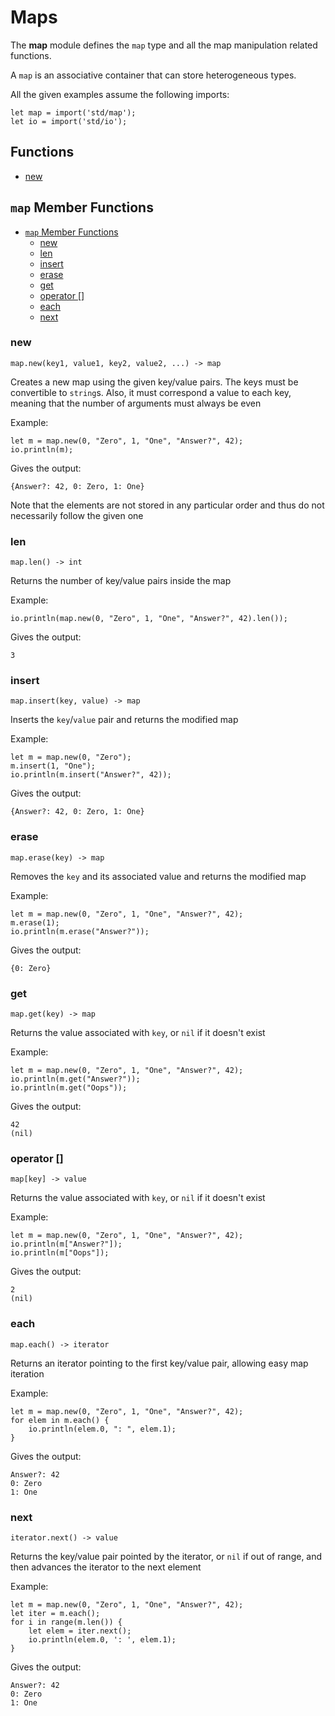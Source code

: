 # Maps

The **map** module defines the `map` type and all the map manipulation related functions.

A `map` is an associative container that can store heterogeneous types.

All the given examples assume the following imports:
```
let map = import('std/map');
let io = import('std/io');
```

## Functions
- [new](#new)

## `map` Member Functions
- [`map` Member Functions](#map-member-functions)
  - [new](#new)
  - [len](#len)
  - [insert](#insert)
  - [erase](#erase)
  - [get](#get)
  - [operator []](#operator-)
  - [each](#each)
  - [next](#next)
 
### new
```
map.new(key1, value1, key2, value2, ...) -> map
```
Creates a new map using the given key/value pairs. The keys must be convertible to `string`s. Also, it must correspond a value to each key, meaning that the number of arguments must always be even

Example:
```
let m = map.new(0, "Zero", 1, "One", "Answer?", 42);
io.println(m);
```

Gives the output:
```
{Answer?: 42, 0: Zero, 1: One}
```
 
Note that the elements are not stored in any particular order and thus do not necessarily follow the given one

### len
```
map.len() -> int
```
Returns the number of key/value pairs inside the map

Example:
```
io.println(map.new(0, "Zero", 1, "One", "Answer?", 42).len());
```

Gives the output:
```
3
```

### insert
```
map.insert(key, value) -> map
```
Inserts the `key`/`value` pair and returns the modified map

Example:
```
let m = map.new(0, "Zero");
m.insert(1, "One");
io.println(m.insert("Answer?", 42));
```

Gives the output:
```
{Answer?: 42, 0: Zero, 1: One}
```

### erase
```
map.erase(key) -> map
```
Removes the `key` and its associated value and returns the modified map

Example:
```
let m = map.new(0, "Zero", 1, "One", "Answer?", 42);
m.erase(1);
io.println(m.erase("Answer?"));
```

Gives the output:
```
{0: Zero}
```

### get
```
map.get(key) -> map
```
Returns the value associated with `key`, or `nil` if it doesn't exist

Example:
```
let m = map.new(0, "Zero", 1, "One", "Answer?", 42);
io.println(m.get("Answer?"));
io.println(m.get("Oops"));
```

Gives the output:
```
42
(nil)
```

### operator []
```
map[key] -> value
```
Returns the value associated with `key`, or `nil` if it doesn't exist

Example:
```
let m = map.new(0, "Zero", 1, "One", "Answer?", 42);
io.println(m["Answer?"]);
io.println(m["Oops"]);
```

Gives the output:
```
2
(nil)
```

### each
```
map.each() -> iterator
```
Returns an iterator pointing to the first key/value pair, allowing easy map iteration

Example:
```
let m = map.new(0, "Zero", 1, "One", "Answer?", 42);
for elem in m.each() {
    io.println(elem.0, ": ", elem.1);
}
```

Gives the output:
```
Answer?: 42
0: Zero
1: One
```

### next
```
iterator.next() -> value
```
Returns the key/value pair pointed by the iterator, or `nil` if out of range, and then advances the iterator to the next element

Example:
```
let m = map.new(0, "Zero", 1, "One", "Answer?", 42);
let iter = m.each();
for i in range(m.len()) {
    let elem = iter.next();
    io.println(elem.0, ': ', elem.1);
}
```

Gives the output:
```
Answer?: 42
0: Zero
1: One
```